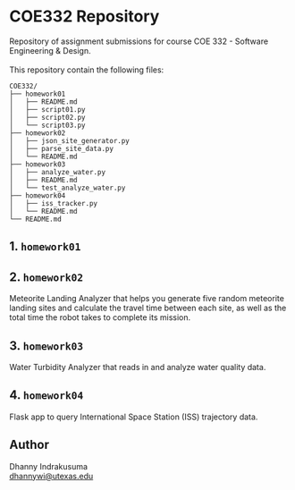 # COE332 Repository
Repository of assignment submissions for course COE 332 - Software Engineering & Design.
<br><br>
This repository contain the following files:
```
COE332/
├── homework01
│   ├── README.md
│   ├── script01.py
│   ├── script02.py
│   └── script03.py
├── homework02
│   ├── json_site_generator.py
│   ├── parse_site_data.py
│   └── README.md
├── homework03
│   ├── analyze_water.py
│   ├── README.md
│   └── test_analyze_water.py
├── homework04
│   ├── iss_tracker.py
│   └── README.md
└── README.md
```

## 1. `homework01`


## 2. `homework02`
Meteorite Landing Analyzer that helps you generate five random meteorite landing sites and calculate the travel time between each site, as well as the total time the robot takes to complete its mission.

## 3. `homework03`
Water Turbidity Analyzer that reads in and analyze water quality data.

## 4. `homework04`
Flask app to query International Space Station (ISS) trajectory data.

## Author
Dhanny Indrakusuma<br>
dhannywi@utexas.edu<br>
